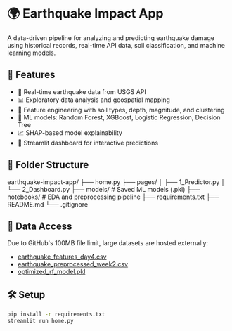 # 🌍 Earthquake Impact App

A data-driven pipeline for analyzing and predicting earthquake damage using historical records, real-time API data, soil classification, and machine learning models.

## 🚀 Features

- 🔎 Real-time earthquake data from USGS API
- 📊 Exploratory data analysis and geospatial mapping
- 🧠 Feature engineering with soil types, depth, magnitude, and clustering
- 🤖 ML models: Random Forest, XGBoost, Logistic Regression, Decision Tree
- 📈 SHAP-based model explainability
- 🧪 Streamlit dashboard for interactive predictions

## 📁 Folder Structure
earthquake-impact-app/ ├── home.py ├── pages/ │   ├── 1_Predictor.py │   └── 2_Dashboard.py ├── models/                # Saved ML models (.pkl) ├── notebooks/             # EDA and preprocessing pipeline ├── requirements.txt ├── README.md └── .gitignore


## 📂 Data Access

Due to GitHub's 100MB file limit, large datasets are hosted externally:

- [earthquake_features_day4.csv](https://drive.google.com/your-link)
- [earthquake_preprocessed_week2.csv](https://drive.google.com/your-link)
- [optimized_rf_model.pkl](https://drive.google.com/your-link)

## 🛠️ Setup

```bash
pip install -r requirements.txt
streamlit run home.py